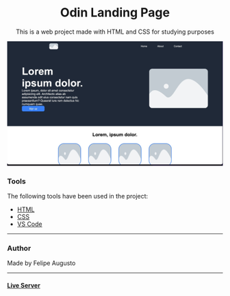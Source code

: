 <h1 align="center">Odin Landing Page</h1>

<p align="center">This is a web project made with HTML and CSS for studying purposes</p>

<img src="readme.jpeg"></img>

### Tools

The following tools have been used in the project:

- [HTML](https://html.com/)
- [CSS](https://developer.mozilla.org/pt-BR/docs/Web/CSS)
- [VS Code](https://code.visualstudio.com)

---

### Author

Made by Felipe Augusto 

---

#### [Live Server](https://felipeabg.github.io/LandingPage-ODIN/)
